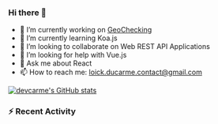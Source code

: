 ### Hi there 👋
- 🔭 I’m currently working on [GeoChecking](https://github.com/devcarme/geochecking-front)
- 🌱 I’m currently learning Koa.js
- 👯 I’m looking to collaborate on Web REST API Applications
- 🤔 I’m looking for help with Vue.js
- 💬 Ask me about React
- 📫 How to reach me: loick.ducarme.contact@gmail.com

[![devcarme's GitHub stats](https://github-readme-stats.vercel.app/api?username=devcarme)](https://github.com/anuraghazra/github-readme-stats)

### :zap: Recent Activity
<!--START_SECTION:activity-->

<!--END_SECTION:activity-->
